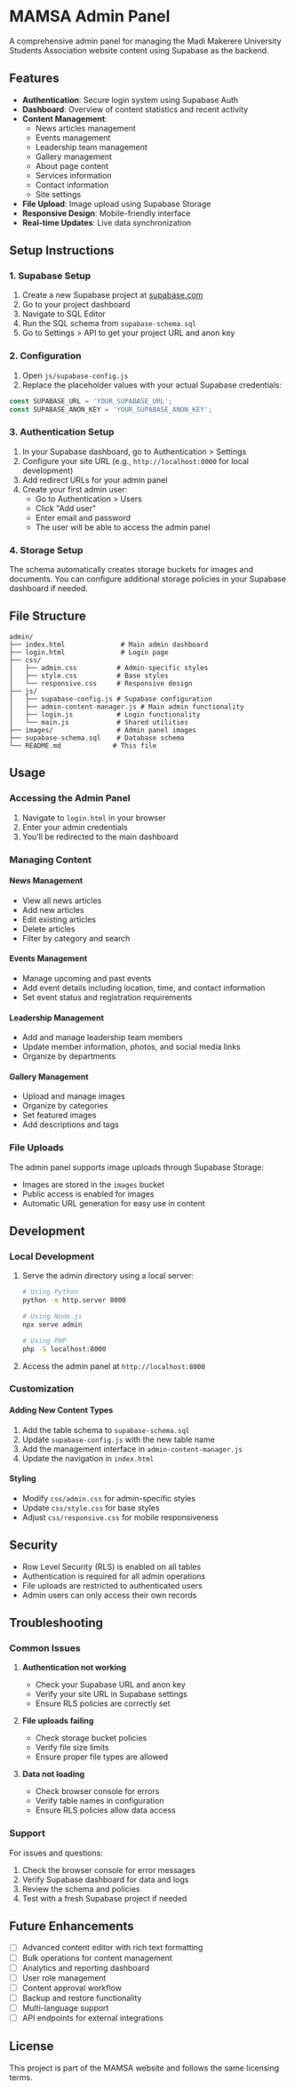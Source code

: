 # MAMSA Admin Panel

A comprehensive admin panel for managing the Madi Makerere University Students Association website content using Supabase as the backend.

## Features

- **Authentication**: Secure login system using Supabase Auth
- **Dashboard**: Overview of content statistics and recent activity
- **Content Management**: 
  - News articles management
  - Events management
  - Leadership team management
  - Gallery management
  - About page content
  - Services information
  - Contact information
  - Site settings
- **File Upload**: Image upload using Supabase Storage
- **Responsive Design**: Mobile-friendly interface
- **Real-time Updates**: Live data synchronization

## Setup Instructions

### 1. Supabase Setup

1. Create a new Supabase project at [supabase.com](https://supabase.com)
2. Go to your project dashboard
3. Navigate to SQL Editor
4. Run the SQL schema from `supabase-schema.sql`
5. Go to Settings > API to get your project URL and anon key

### 2. Configuration

1. Open `js/supabase-config.js`
2. Replace the placeholder values with your actual Supabase credentials:

```javascript
const SUPABASE_URL = 'YOUR_SUPABASE_URL';
const SUPABASE_ANON_KEY = 'YOUR_SUPABASE_ANON_KEY';
```

### 3. Authentication Setup

1. In your Supabase dashboard, go to Authentication > Settings
2. Configure your site URL (e.g., `http://localhost:8000` for local development)
3. Add redirect URLs for your admin panel
4. Create your first admin user:
   - Go to Authentication > Users
   - Click "Add user"
   - Enter email and password
   - The user will be able to access the admin panel

### 4. Storage Setup

The schema automatically creates storage buckets for images and documents. You can configure additional storage policies in your Supabase dashboard if needed.

## File Structure

```
admin/
├── index.html              # Main admin dashboard
├── login.html              # Login page
├── css/
│   ├── admin.css          # Admin-specific styles
│   ├── style.css          # Base styles
│   └── responsive.css     # Responsive design
├── js/
│   ├── supabase-config.js # Supabase configuration
│   ├── admin-content-manager.js # Main admin functionality
│   ├── login.js           # Login functionality
│   └── main.js            # Shared utilities
├── images/                # Admin panel images
├── supabase-schema.sql    # Database schema
└── README.md             # This file
```

## Usage

### Accessing the Admin Panel

1. Navigate to `login.html` in your browser
2. Enter your admin credentials
3. You'll be redirected to the main dashboard

### Managing Content

#### News Management
- View all news articles
- Add new articles
- Edit existing articles
- Delete articles
- Filter by category and search

#### Events Management
- Manage upcoming and past events
- Add event details including location, time, and contact information
- Set event status and registration requirements

#### Leadership Management
- Add and manage leadership team members
- Update member information, photos, and social media links
- Organize by departments

#### Gallery Management
- Upload and manage images
- Organize by categories
- Set featured images
- Add descriptions and tags

### File Uploads

The admin panel supports image uploads through Supabase Storage:
- Images are stored in the `images` bucket
- Public access is enabled for images
- Automatic URL generation for easy use in content

## Development

### Local Development

1. Serve the admin directory using a local server:
   ```bash
   # Using Python
   python -m http.server 8000
   
   # Using Node.js
   npx serve admin
   
   # Using PHP
   php -S localhost:8000
   ```

2. Access the admin panel at `http://localhost:8000`

### Customization

#### Adding New Content Types

1. Add the table schema to `supabase-schema.sql`
2. Update `supabase-config.js` with the new table name
3. Add the management interface in `admin-content-manager.js`
4. Update the navigation in `index.html`

#### Styling

- Modify `css/admin.css` for admin-specific styles
- Update `css/style.css` for base styles
- Adjust `css/responsive.css` for mobile responsiveness

## Security

- Row Level Security (RLS) is enabled on all tables
- Authentication is required for all admin operations
- File uploads are restricted to authenticated users
- Admin users can only access their own records

## Troubleshooting

### Common Issues

1. **Authentication not working**
   - Check your Supabase URL and anon key
   - Verify your site URL in Supabase settings
   - Ensure RLS policies are correctly set

2. **File uploads failing**
   - Check storage bucket policies
   - Verify file size limits
   - Ensure proper file types are allowed

3. **Data not loading**
   - Check browser console for errors
   - Verify table names in configuration
   - Ensure RLS policies allow data access

### Support

For issues and questions:
1. Check the browser console for error messages
2. Verify Supabase dashboard for data and logs
3. Review the schema and policies
4. Test with a fresh Supabase project if needed

## Future Enhancements

- [ ] Advanced content editor with rich text formatting
- [ ] Bulk operations for content management
- [ ] Analytics and reporting dashboard
- [ ] User role management
- [ ] Content approval workflow
- [ ] Backup and restore functionality
- [ ] Multi-language support
- [ ] API endpoints for external integrations

## License

This project is part of the MAMSA website and follows the same licensing terms.
